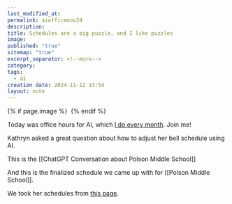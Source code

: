 ```yaml
---
last_modified_at: 
permalink: aiofficenov24
description: 
title: Schedules are a big puzzle, and I like puzzles
image: 
published: "true"
sitemap: "true"
excerpt_separator: <!--more-->
category: 
tags:
  - ai
creation date: 2024-11-12 13:54
layout: note
---
```



{% if page.image %} <img src="{{ page.image }}" alt=""> {% endif %}

Today was office hours for AI, which [I do every month](https://jethro.webinarninja.com/series-webinars/6143/register). Join me! 

Kathryn asked a great question about how to adjust her bell schedule using AI. 

This is the [[ChatGPT Conversation about Polson Middle School]]

And this is the finalized schedule we came up with for [[Polson Middle School]].

We took her schedules from [this page](https://www.madison.k12.ct.us/polson-middle-school/general-info/daily-schedules).